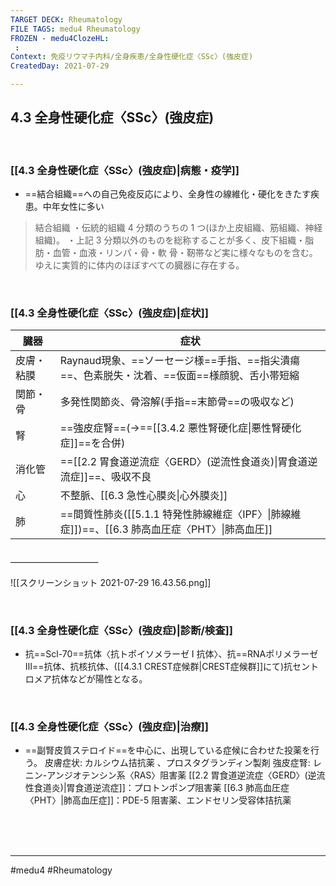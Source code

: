 ```yaml
---
TARGET DECK: Rheumatology
FILE TAGS: medu4 Rheumatology
FROZEN - medu4ClozeHL:
 : 
Context: 免疫リウマチ内科/全身疾患/全身性硬化症〈SSc〉(強皮症)
CreatedDay: 2021-07-29

---
```


## 4.3 全身性硬化症〈SSc〉(強皮症)


<br>

### [[4.3 全身性硬化症〈SSc〉(強皮症)|病態・疫学]]
* ==結合組織==への自己免疫反応により、全身性の線維化・硬化をきたす疾患。中年女性に多い
<!--ID: 1627801028241-->



>結合組織
・伝統的組織 4 分類のうちの 1 つ(ほか上皮組織、筋組織、神経組織)。
・上記 3 分類以外のものを総称することが多く、皮下組織・脂肪・血管・血液・リンパ・骨・軟 骨・靭帯など実に様々なものを含む。ゆえに実質的に体内のほぼすべての臓器に存在する。

<br>

### [[4.3 全身性硬化症〈SSc〉(強皮症)|症状]]
|臓器|症状|
|---|---|
|皮膚・粘膜|Raynaud現象、==ソーセージ様==手指、==指尖潰瘍==、色素脱失・沈着、==仮面==様顔貌、舌小帯短縮|
|関節・骨|多発性関節炎、骨溶解(手指==末節骨==の吸収など)|
|腎|==強皮症腎==(→==[[3.4.2 悪性腎硬化症\|悪性腎硬化症]]==を合併)|
|消化管|==[[2.2 胃食道逆流症〈GERD〉(逆流性食道炎)\|胃食道逆流症]]==、吸収不良|
|心|不整脈、[[6.3 急性心膜炎\|心外膜炎]]|
|肺|==間質性肺炎([[5.1.1 特発性肺線維症〈IPF〉\|肺線維症]])==、[[6.3 肺高血圧症〈PHT〉\|肺高血圧]]|
#### ＿＿＿＿＿＿＿＿＿＿
![[スクリーンショット 2021-07-29 16.43.56.png]]
<!--ID: 1627801028248-->




<br>

### [[4.3 全身性硬化症〈SSc〉(強皮症)|診断/検査]]
* 抗==Scl-70==抗体〈抗トポイソメラーゼ I 抗体〉、抗==RNAポリメラーゼⅢ==抗体、抗核抗体、([[4.3.1 CREST症候群|CREST症候群]]にて)抗セントロメア抗体などが陽性となる。
<!--ID: 1655805115121-->




<br>

### [[4.3 全身性硬化症〈SSc〉(強皮症)|治療]]
* ==副腎皮質ステロイド==を中心に、出現している症候に合わせた投薬を行う。
皮膚症状: カルシウム拮抗薬 、プロスタグランディン製剤
強皮症腎: レニン-アンジオテンシン系〈RAS〉阻害薬
[[2.2 胃食道逆流症〈GERD〉(逆流性食道炎)|胃食道逆流症]]：プロトンポンプ阻害薬
[[6.3 肺高血圧症〈PHT〉|肺高血圧症]]：PDE-5 阻害薬、エンドセリン受容体拮抗薬
<!--ID: 1627801028259-->


<br><br><br>

---
#medu4 #Rheumatology 
